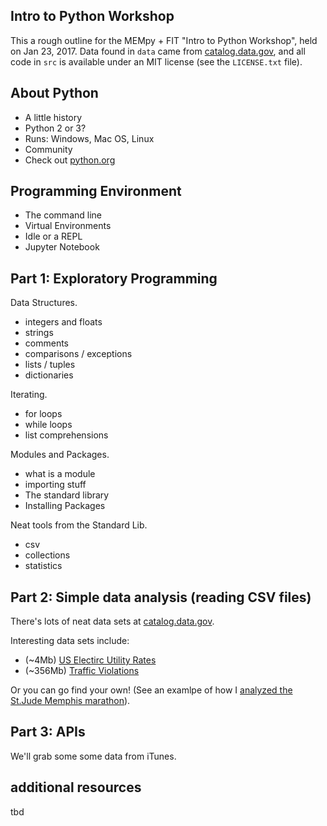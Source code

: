 Intro to Python Workshop
------------------------

This a rough outline for the MEMpy + FIT "Intro to Python Workshop", held on
Jan 23, 2017.  Data found in `data` came from [catalog.data.gov](https://catalog.data.gov/),
and all code in `src` is available under an MIT license (see the `LICENSE.txt` file).

## About Python

- A little history
- Python 2 or 3?
- Runs: Windows, Mac OS, Linux
- Community
- Check out [python.org](https://www.python.org/)

## Programming Environment

- The command line
- Virtual Environments
- Idle or a REPL
- Jupyter Notebook

## Part 1: Exploratory Programming

Data Structures.

- integers and floats
- strings
- comments
- comparisons / exceptions
- lists / tuples
- dictionaries

Iterating.

- for loops
- while loops
- list comprehensions

Modules and Packages.

- what is a module
- importing stuff
- The standard library
- Installing Packages

Neat tools from the Standard Lib.

- csv
- collections
- statistics


## Part 2: Simple data analysis (reading CSV files)

There's lots of neat data sets at [catalog.data.gov](https://catalog.data.gov/dataset?res_format=CSV).

Interesting data sets include:

- (~4Mb) [US Electirc Utility Rates](https://catalog.data.gov/dataset/u-s-electric-utility-companies-and-rates-look-up-by-zipcode-feb-2011-57a7c)
- (~356Mb) [Traffic Violations](https://catalog.data.gov/dataset/traffic-violations-56dda)

Or you can go find your own! (See an examlpe of how I [analyzed the St.Jude Memphis marathon](https://github.com/bradmontgomery/st-jude-marathon/)).


## Part 3: APIs

We'll grab some some data from iTunes.


## additional resources

tbd
